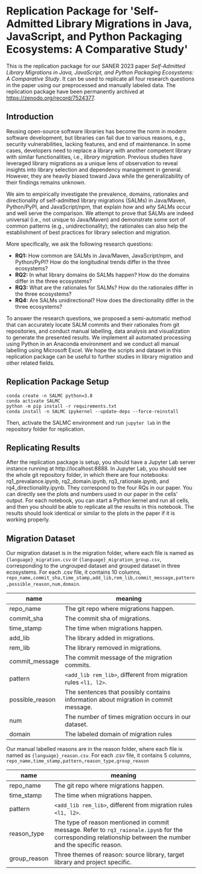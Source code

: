 # Replication Package for 'Self-Admitted Library Migrations in Java, JavaScript, and Python Packaging Ecosystems: A Comparative Study'

This is the replication package for our SANER 2023 paper *Self-Admitted Library Migrations in Java, JavaScript, and Python Packaging Ecosystems: A Comparative Study*. It can be used to replicate all four research questions in the paper using our preprocessed and manually labeled data. The replication package have been permanently archived at https://zenodo.org/record/7524377.

## Introduction

Reusing open-source software libraries has become the norm in modern software development, but libraries can fail due to various reasons, e.g., security vulnerabilities, lacking features, and end of maintenance.
In some cases, developers need to replace a library with another competent library with similar functionalities, i.e., *library migration*.
Previous studies have leveraged library migrations as a unique lens of observation to reveal insights into library selection and dependency management in general. However, they are heavily biased toward Java while the generalizability of their findings remains unknown.

We aim to empirically investigate the prevalence, domains, rationales and directionality of self-admitted library migrations (SALMs) in Java/Maven, Python/PyPI, and JavaScript/npm, that explain *how* and *why* SALMs occur and well serve the comparison.
We attempt to prove that SALMs are indeed universal (i.e., not unique to Java/Maven) and demonstrate some sort of common patterns (e.g., unidirectionality); the rationales can also help the establishment of best practices for library selection and migration.

More specifically, we ask the following research questions:

- **RQ1:** How common are SALMs in Java/Maven, JavaScript/npm, and Python/PyPI? How do the longitudinal trends differ in the three ecosystems? 
- **RQ2:** In what library domains do SALMs happen? How do the domains differ in the three ecosystems?
- **RQ3:** What are the rationales for SALMs? How do the rationales differ in the three ecosystems?
- **RQ4:** Are SALMs unidirectional? How does the directionality differ in the three ecosystems?

To answer the research questions, we proposed a semi-automatic method that can accurately locate SALM commits and their rationales from git repositories, and conduct manual labelling, data analysis and visualization to generate the presented results. We implement all automated processing using Python in an Anaconda environment and we conduct all manual labelling using Microsoft Excel. We hope the scripts and dataset in this replication package can be useful to further studies in library migration and other related fields.

## Replication Package Setup
```shell script
conda create -n SALMC python=3.8
conda activate SALMC
python -m pip install -r requirements.txt
conda install -n SALMC ipykernel --update-deps --force-reinstall
```

Then, activate the SALMC environment and run `jupyter lab` in the repository folder for replication.

## Replicating Results
After the replication package is setup, you should have a Jupyter Lab server instance running at http://localhost:8888. In Jupyter Lab, you should see the whole git repository folder, in which there are four notebooks: rq1_prevalance.ipynb, rq2_domain.ipynb, rq3_rationale.ipynb, and rq4_directionality.ipynb. They correspond to the four RQs in our paper. You can directly see the plots and numbers used in our paper in the cells' output. For each notebook, you can start a Python kernel and run all cells, and then you should be able to replicate all the results in this notebook. The results should look identical or similar to the plots in the paper if it is working properly.


## Migration Dataset
Our migration dataset is in the migration folder, where each file is named as `{language}_migration.csv` or `{language}_migration_group.csv`, corresponding to the ungrouped dataset and grouped dataset in three ecosystems. 
For each .csv file, it contains 10 columns, 
`repo_name,commit_sha,time_stamp,add_lib,rem_lib,commit_message,pattern,possible_reason,num,domain`.

|name|meaning|
|---|---|
|repo_name| The git repo where migrations happen.|
|commit_sha| The commit sha of migrations.|
|time_stamp| The time when migrations happen.|
|add_lib| The library added in migrations.|
|rem_lib| The library removed in migrations.|
|commit_message| The commit message of the migration commits.|
|pattern| `<add_lib rem_lib>`, different from migration rules `<l1, l2>`.|
|possible_reason| The sentences that possibly contains information about migration in commit message.|
|num| The number of times migration occurs in our dataset.|
|domain| The labeled domain of migration rules|

 Our manual labelled reasons are in the reason folder, where each file is named as `{language}_reason.csv`.
 For each .csv file, it contains 5 columns, `repo_name,time_stamp,pattern,reason_type,group_reason`

|name|meaning|
|---|---|
|repo_name| The git repo where migrations happen.|
|time_stamp| The time when migrations happen.|
|pattern| `<add_lib rem_lib>`, different from migration rules `<l1, l2>`.|
|reason_type| The type of reason mentioned in commit message. Refer to `rq3_raionale.ipynb` for the corresponding relationship between the number and the specific reason.|
|group_reason| Three themes of reason: source library, target library and project specific.|
